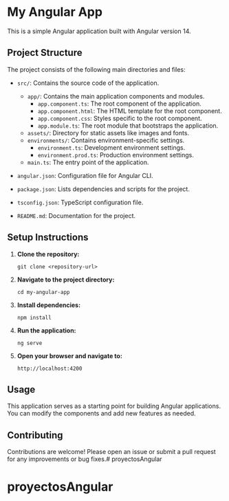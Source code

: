 # My Angular App

This is a simple Angular application built with Angular version 14. 

## Project Structure

The project consists of the following main directories and files:

- `src/`: Contains the source code of the application.
  - `app/`: Contains the main application components and modules.
    - `app.component.ts`: The root component of the application.
    - `app.component.html`: The HTML template for the root component.
    - `app.component.css`: Styles specific to the root component.
    - `app.module.ts`: The root module that bootstraps the application.
  - `assets/`: Directory for static assets like images and fonts.
  - `environments/`: Contains environment-specific settings.
    - `environment.ts`: Development environment settings.
    - `environment.prod.ts`: Production environment settings.
  - `main.ts`: The entry point of the application.

- `angular.json`: Configuration file for Angular CLI.
- `package.json`: Lists dependencies and scripts for the project.
- `tsconfig.json`: TypeScript configuration file.
- `README.md`: Documentation for the project.

## Setup Instructions

1. **Clone the repository:**
   ```
   git clone <repository-url>
   ```

2. **Navigate to the project directory:**
   ```
   cd my-angular-app
   ```

3. **Install dependencies:**
   ```
   npm install
   ```

4. **Run the application:**
   ```
   ng serve
   ```

5. **Open your browser and navigate to:**
   ```
   http://localhost:4200
   ```

## Usage

This application serves as a starting point for building Angular applications. You can modify the components and add new features as needed.

## Contributing

Contributions are welcome! Please open an issue or submit a pull request for any improvements or bug fixes.# proyectosAngular
# proyectosAngular
